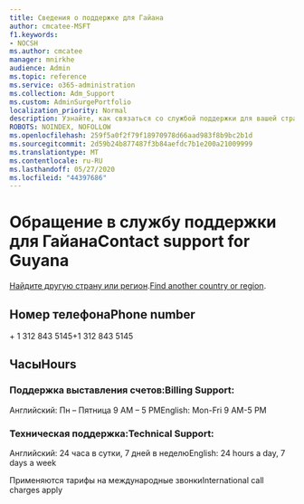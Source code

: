 ```yaml
---
title: Сведения о поддержке для Гайана
author: cmcatee-MSFT
f1.keywords:
- NOCSH
ms.author: cmcatee
manager: mnirkhe
audience: Admin
ms.topic: reference
ms.service: o365-administration
ms.collection: Adm_Support
ms.custom: AdminSurgePortfolio
localization_priority: Normal
description: Узнайте, как связаться со службой поддержки для вашей страны или региона.
ROBOTS: NOINDEX, NOFOLLOW
ms.openlocfilehash: 259f5a0f2f79f18970978d66aad983f8b9bc2b1d
ms.sourcegitcommit: 2d59b24b877487f3b84aefdc7b1e200a21009999
ms.translationtype: MT
ms.contentlocale: ru-RU
ms.lasthandoff: 05/27/2020
ms.locfileid: "44397686"
---
```

# <a name="contact-support-for-guyana"></a><span data-ttu-id="a1aee-103">Обращение в службу поддержки для Гайана</span><span class="sxs-lookup"><span data-stu-id="a1aee-103">Contact support for Guyana</span></span>

<span data-ttu-id="a1aee-104">[Найдите другую страну или регион](../contact-support-for-business-products.md).</span><span class="sxs-lookup"><span data-stu-id="a1aee-104">[Find another country or region](../contact-support-for-business-products.md).</span></span>

## <a name="phone-number"></a><span data-ttu-id="a1aee-105">Номер телефона</span><span class="sxs-lookup"><span data-stu-id="a1aee-105">Phone number</span></span>
<span data-ttu-id="a1aee-106">+ 1 312 843 5145</span><span class="sxs-lookup"><span data-stu-id="a1aee-106">+1 312 843 5145</span></span>

## <a name="hours"></a><span data-ttu-id="a1aee-107">Часы</span><span class="sxs-lookup"><span data-stu-id="a1aee-107">Hours</span></span>
### <a name="billing-support"></a><span data-ttu-id="a1aee-108">Поддержка выставления счетов:</span><span class="sxs-lookup"><span data-stu-id="a1aee-108">Billing Support:</span></span>

<span data-ttu-id="a1aee-109">Английский: Пн – Пятница 9 AM – 5 PM</span><span class="sxs-lookup"><span data-stu-id="a1aee-109">English: Mon-Fri 9 AM-5 PM</span></span>

### <a name="technical-support"></a><span data-ttu-id="a1aee-110">Техническая поддержка:</span><span class="sxs-lookup"><span data-stu-id="a1aee-110">Technical Support:</span></span>

<span data-ttu-id="a1aee-111">Английский: 24 часа в сутки, 7 дней в неделю</span><span class="sxs-lookup"><span data-stu-id="a1aee-111">English: 24 hours a day, 7 days a week</span></span>

<span data-ttu-id="a1aee-112">Применяются тарифы на международные звонки</span><span class="sxs-lookup"><span data-stu-id="a1aee-112">International call charges apply</span></span>
